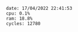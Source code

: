 

                date: 17/04/2022 22:41:53
                cpu: 0.1%
                ram: 18.8%
                cycles: 12780

                         